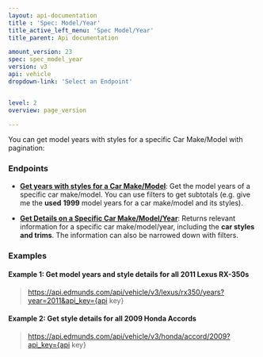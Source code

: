 ```yaml
---
layout: api-documentation
title : 'Spec: Model/Year'
title_active_left_menu: 'Spec Model/Year'
title_parent: Api documentation

amount_version: 23
spec: spec_model_year
version: v3
api: vehicle
dropdown-link: 'Select an Endpoint'


level: 2
overview: page_version

---
```


<div class="info-message">
  You can get model years with styles for a specific Car Make/Model with pagination:
</div>

### Endpoints

* [**Get years with styles for a Car Make/Model**](/api-documentation/vehicle/spec_model_year/v3/01_list_of_years/api-description.html): Get the model years of a specific car make/model. You can use filters to get subtotals (e.g. give me the **used** **1999** model years for a car make/model and its styles).

* [**Get Details on a Specific Car Make/Model/Year**](/api-documentation/vehicle/spec_model_year/v3/02_year_details/api-description.html): Returns relevant information for a specific car make/model/year, including the **car styles and trims**. The information can also be narrowed down with filters.

### Examples

#### Example 1: Get model years and style details for all 2011 Lexus RX-350s

> https://api.edmunds.com/api/vehicle/v3/lexus/rx350/years?year=2011&api_key={api key}

#### Example 2: Get style details for all 2009 Honda Accords

> https://api.edmunds.com/api/vehicle/v3/honda/accord/2009?api_key={api key}



